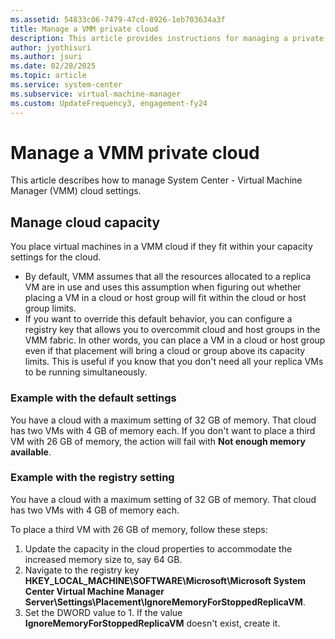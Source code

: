 ```yaml
---
ms.assetid: 54833c06-7479-47cd-8926-1eb703634a3f
title: Manage a VMM private cloud
description: This article provides instructions for managing a private cloud in the VMM fabric
author: jyothisuri
ms.author: jsuri
ms.date: 02/28/2025
ms.topic: article
ms.service: system-center
ms.subservice: virtual-machine-manager
ms.custom: UpdateFrequency3, engagement-fy24
---
```


# Manage a VMM private cloud



This article describes how to manage System Center - Virtual Machine Manager (VMM) cloud settings.

## Manage cloud capacity

You place virtual machines in a VMM cloud if they fit within your capacity settings for the cloud.

- By default, VMM assumes that all the resources allocated to a replica VM are in use and uses this assumption when figuring out whether placing a VM in a cloud or host group will fit within the cloud or host group limits.
- If you want to override this default behavior, you can configure a registry key that allows you to overcommit cloud and host groups in the VMM fabric. In other words, you can place a VM in a cloud or host group even if that placement will bring a cloud or group above its capacity limits. This is useful if you know that you don't need all your replica VMs to be running simultaneously.

### Example with the default settings

You have a cloud with a maximum setting of 32 GB of memory. That cloud has two VMs with 4 GB of memory each. If you don't want to place a third VM with 26 GB of memory, the action will fail with **Not enough memory available**.

### Example with the registry setting

You have a cloud with a maximum setting of 32 GB of memory. That cloud has two VMs with 4 GB of memory each.

To place a third VM with 26 GB of memory, follow these steps:

1. Update the capacity in the cloud properties to accommodate the increased memory size to, say 64 GB.
2. Navigate to the registry key **HKEY_LOCAL_MACHINE\SOFTWARE\Microsoft\Microsoft System Center Virtual Machine Manager Server\Settings\Placement\IgnoreMemoryForStoppedReplicaVM**.
3. Set the DWORD value to 1. If the value **IgnoreMemoryForStoppedReplicaVM** doesn't exist, create it.
